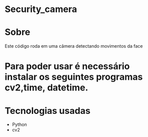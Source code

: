 # Security_camera
<h1>Sobre</h1>
<p>Este código roda em uma câmera detectando movimentos da face</p>
<!--  <img src="./github/salao.gif" alt="demo-web" height="425"> -->
<h1>Para poder usar é necessário instalar os seguintes programas cv2,time, datetime.</h1>
<h1>Tecnologias usadas</h1>
 <ul>
 <li>Python</li>
 <li>cv2</li>
</ul>

